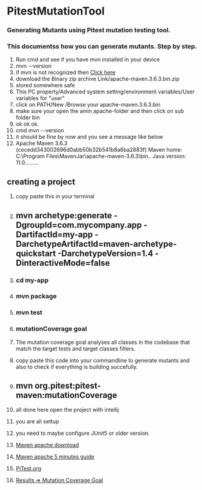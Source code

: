 # PitestMutationTool

### Generating Mutants using Pitest mutation testing tool.
### This documentss how you can generate mutants. Step by step.
1. Run cmd and see if you have mvn installed in your device
2. mvn --version
1. if mvn is not recognized then [Click here ](https://maven.apache.org/download.cgi)
1. download the Binary zip archive Link/apache-maven.3.6.3.bin.zip
2. stored somewhere safe
3. This PC property/Advanced system setting/environment variables/User variables for "user"
7. click on PATH/New /Browse your apache-maven.3.6.3.bin
1. make sure your open the amin apache-folder and then click on sub folder bin
10. ok ok ok.
11. cmd mvn --version 
12. it should be fine by now and you see a message like below
13. Apache Maven 3.6.3 (cecedd343002696d0abb50b32b541b8a6ba2883f)
Maven home: C:\Program Files\MavenJar\apache-maven-3.6.3\bin\..
Java version: 11.0.........

## creating a project
1. copy paste this in your terminal
1. ## mvn archetype:generate -DgroupId=com.mycompany.app -DartifactId=my-app -DarchetypeArtifactId=maven-archetype-quickstart -DarchetypeVersion=1.4 -DinteractiveMode=false
2. ### cd my-app
3. ### mvn package
4. ### mvn test
5. ### mutationCoverage goal
  1. The mutation coverage goal analyses all classes in the codebase that match the target tests and target classes filters.
6. copy paste this code into your commandline to generate mutants and also to check if everything is building succefully.
7. ## mvn org.pitest:pitest-maven:mutationCoverage
8. all done here open the project with intellij
9. you are all settup 
10. you need to maybe configure JUnit5 or older version.

11. [Maven apache download](https://maven.apache.org/download.cgi​)
12. [Maven apache 5 minutes guide](https://maven.apache.org/guides/getti...​)
13. [PiTest.org](https://pitest.org/quickstart/maven/)
14. [Results => Mutation Coverage Goal](/MutationCoverageGoalResults/)
